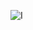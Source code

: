 ![I](https://github.com/VictorMarri/SOLID_PRINCIPLES/assets/55095546/3abe9783-38e9-4c79-a747-b5d506f98a2a)

